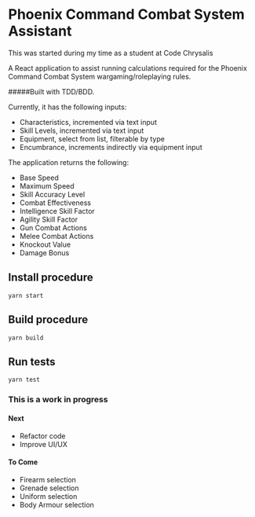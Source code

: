 # Phoenix Command Combat System Assistant

This was started during my time as a student at Code Chrysalis

A React application to assist running calculations required for the Phoenix Command Combat System wargaming/roleplaying rules.

#####Built with TDD/BDD.

Currently, it has the following inputs:

- Characteristics, incremented via text input
- Skill Levels, incremented via text input
- Equipment, select from list, filterable by type
- Encumbrance, increments indirectly via equipment input 

The application returns the following:

- Base Speed
- Maximum Speed
- Skill Accuracy Level
- Combat Effectiveness
- Intelligence Skill Factor
- Agility Skill Factor
- Gun Combat Actions
- Melee Combat Actions
- Knockout Value
- Damage Bonus

## Install procedure

```
yarn start
```

## Build procedure

```
yarn build
```

## Run tests

```
yarn test
```

### This is a work in progress

#### Next

- Refactor code
- Improve UI/UX

#### To Come

- Firearm selection
- Grenade selection
- Uniform selection
- Body Armour selection
